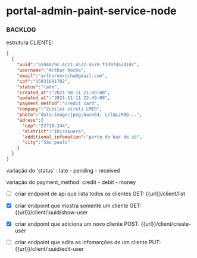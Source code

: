 # portal-admin-paint-service-node


### BACKLOG

  estrutura CLIENTE:
  
  ```json 
  [
    {
      "uuid":"5594079c-4c21-4522-a578-f3d97da2d1dc",
      "username":"Arthur Rocha",
      "email":"arthurnmrocha@gmail.com",
      "cpf":"15931601782",
      "status":"late",
      "created_at":"2021-10-11 21:49:08",
      "updated_at":"2021-11-11 22:49:08",
      "payment_method":"credit card",
      "company":"Zubilei eireli LMTD",
      "photo":"data:image/jpeg;base64, LzlqLzRBQ...",
      "adress":{
        "cep":"22710-244",
        "district":"Ibirapuera",
        "additional_infomation":"perto do bar do zé",
        "city":"São paulo"
      }
    }
  ]
  ```
  
  variação do 'status' : late - pending - received
  
  variação do payment_method: credit - debit - money
  
- [ ] criar endpoint de api que lista todos os clientes
  GET:
  {{url}}/client/list

- [x] criar endpoint que mostra somente um cliente
  GET:
  {{url}}/client/:uuid/show-user

- [x] criar endpoint que adiciona um novo cliente
  POST:
  {{url}}/client/create-user

- [ ] criar endpoint que edita as infomarções de um cliente
  PUT:
  {{url}}/client/:uuid/edit-user

